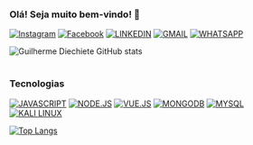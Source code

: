 ### Olá! Seja muito bem-vindo! 👋

[![Instagram](https://img.shields.io/badge/Instagram-E4405F?style=for-the-badge&logo=instagram&logoColor=white)](https://www.instagram.com/_diechiete/)
[![Facebook](https://img.shields.io/badge/Facebook-1877F2?style=for-the-badge&logo=facebook&logoColor=white)](https://www.facebook.com/guilherme.diechiete.9)
[![LINKEDIN](https://img.shields.io/badge/LinkedIn-0077B5?style=for-the-badge&logo=linkedin&logoColor=white)](https://www.linkedin.com/in/guilherme-diechiete-da-silva-00120023b/)
[![GMAIL](https://img.shields.io/badge/Gmail-D14836?style=for-the-badge&logo=gmail&logoColor=white)](https://www.gmail.com)
[![WHATSAPP](https://img.shields.io/badge/WhatsApp-25D366?style=for-the-badge&logo=whatsapp&logoColor=white)](https://wa.me/5555996781644)

![Guilherme Diechiete GitHub stats](https://github-readme-stats.vercel.app/api?username=GuilhermeDiechiete&show_icons=true&theme=transparent)
#
### Tecnologias

[![JAVASCRIPT](https://img.shields.io/badge/JavaScript-323330?style=for-the-badge&logo=javascript&logoColor=F7DF1E)](https://developer.mozilla.org/pt-BR/docs/Web/JavaScript)
[![NODE.JS](https://img.shields.io/badge/Node.js-43853D?style=for-the-badge&logo=node.js&logoColor=white)](https://nodejs.org/en/docs)
[![VUE.JS](https://img.shields.io/badge/Vue.js-35495E?style=for-the-badge&logo=vue.js&logoColor=4FC08D)](https://vuejs.org/)
[![MONGODB](https://img.shields.io/badge/MongoDB-4EA94B?style=for-the-badge&logo=mongodb&logoColor=white)](https://www.mongodb.com/pt-br)
[![MYSQL](https://img.shields.io/badge/MySQL-005C84?style=for-the-badge&logo=mysql&logoColor=white)](https://www.mysql.com/)
[![KALI LINUX](https://img.shields.io/badge/Kali_Linux-557C94?style=for-the-badge&logo=kali-linux&logoColor=white)](https://www.kali.org/docs/)

[![Top Langs](https://github-readme-stats.vercel.app/api/top-langs/?username=GuilhermeDiechiete&layout=compact&theme=transparent)](https://github.com/anuraghazra/github-readme-stats)



